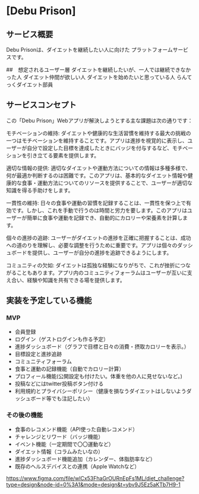 # [Debu Prison]

## サービス概要
Debu Prisonは、ダイエットを継続したい人に向けた
プラットフォームサービスです。

##　想定されるユーザー層
ダイエットを継続したいが、一人では継続できなかった人
ダイエット仲間が欲しい人
ダイエットを始めたいと思っている人
らんてっくダイエット部員

## サービスコンセプト
この「Debu Prison」Webアプリが解決しようとする主な課題は次の通りです：

モチベーションの維持: ダイエットや健康的な生活習慣を維持する最大の挑戦の一つはモチベーションを維持することです。アプリは進捗を視覚的に表示し、ユーザーが自分で設定した目標を達成したときにバッジを付与するなど、モチベーションを引き立てる要素を提供します。

適切な情報の提供: 適切なダイエットや運動方法についての情報は多種多様で、何が最適か判断するのは困難です。このアプリは、基本的なダイエット情報や健康的な食事・運動方法についてのリソースを提供することで、ユーザーが適切な知識を得る手助けをします。

一貫性の維持: 日々の食事や運動の習慣を記録することは、一貫性を保つ上で有効です。しかし、これを手動で行うのは時間と労力を要します。このアプリはユーザーが簡単に食事や運動を記録でき、自動的にカロリーや栄養素を計算します。

個々の進捗の追跡: ユーザーがダイエットの進捗を正確に把握することは、成功への道のりを理解し、必要な調整を行うために重要です。アプリは個々のダッシュボードを提供し、ユーザーが自分の進捗を追跡できるようにします。

コミュニティの欠如: ダイエットは孤独な経験になりがちで、これが挫折につながることもあります。アプリ内のコミュニティフォーラムはユーザーが互いに支え合い、経験や知識を共有できる場を提供します。

## 実装を予定している機能
### MVP
* 会員登録
* ログイン（ゲストログインも作る予定）
* 進捗ダッシュボード（グラフで目標と日々の消費・摂取カロリーを表示。）
* 目標設定と進捗追跡
* コミュニティフォーラム
* 食事と運動の記録機能（自動でカロリー計算）
* プロフィール機能(公開設定も付けたい。体重を他の人に見せないなど。)
* 投稿などにはtwitter投稿ボタン付ける
* 利用規約とプライバシーポリシー（健康を損なうダイエットはしないようダッシュボード等でも注記したい）

### その後の機能
* 食事のレコメンド機能（API使った自動レコメンド）
* チャレンジとリワード（バッジ機能）
* イベント機能（一定期間で〇〇運動など）
* ダイエット情報（コラムみたいなの）
* 進捗ダッシュボード機能追加（カレンダー、体脂肪率など）
* 既存のヘルスデバイスとの連携（Apple Watchなど）

https://www.figma.com/file/wlCx53FhaGrOURnEpFs1ML/diet_challenge?type=design&node-id=0%3A1&mode=design&t=ybv9J5Ez5aKTb7H9-1 
